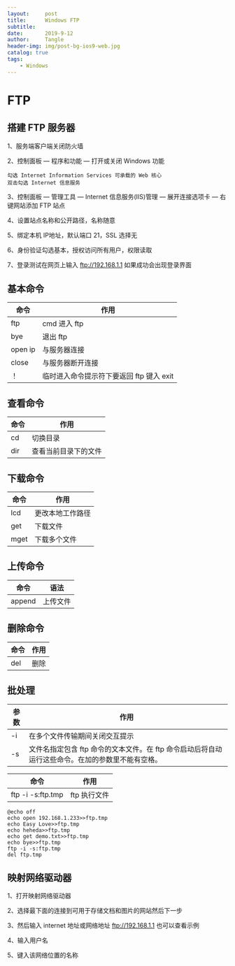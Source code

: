 ```yaml
---
layout:     post
title:      Windows FTP
subtitle:   
date:       2019-9-12
author:     Tangle
header-img: img/post-bg-ios9-web.jpg
catalog: true
tags:
    - Windows
---
```


# FTP

## 搭建 FTP 服务器

1、服务端客户端关闭防火墙

2、控制面板 — 程序和功能 — 打开或关闭 Windows 功能

```
勾选 Internet Information Services 可承载的 Web 核心
双击勾选 Internet 信息服务
```

3、控制面板 — 管理工具 — Internet 信息服务(IIS)管理 — 展开连接选项卡 — 右键网站添加 FTP 站点

4、设置站点名称和公开路径，名称随意

5、绑定本机 IP地址，默认端口 21，SSL 选择无

6、身份验证勾选基本，授权访问所有用户，权限读取

7、登录测试在网页上输入 ftp://192.168.1.1 如果成功会出现登录界面

## 基本命令

| 命令    | 作用                                     |
| ------- | ---------------------------------------- |
| ftp     | cmd 进入 ftp                             |
| bye     | 退出 ftp                                 |
| open ip | 与服务器连接                             |
| close   | 与服务器断开连接                         |
| ！      | 临时进入命令提示符下要返回 ftp 键入 exit |

## 查看命令

| 命令 | 作用                 |
| ---- | -------------------- |
| cd   | 切换目录             |
| dir  | 查看当前目录下的文件 |

## 下载命令

| 命令 | 作用             |
| ---- | ---------------- |
| lcd  | 更改本地工作路径 |
| get  | 下载文件         |
| mget | 下载多个文件     |

## 上传命令

| 命令   | 语法     |
| ------ | -------- |
| append | 上传文件 |

## 删除命令

| 命令 | 作用 |
| ---- | ---- |
| del  | 删除 |

## 批处理

| 参数 | 作用                                                         |
| ---- | ------------------------------------------------------------ |
| -i   | 在多个文件传输期间关闭交互提示                               |
| -s   | 文件名指定包含 ftp 命令的文本文件。在 ftp 命令启动后将自动运行这些命令。在加的参数里不能有空格。 |

| 命令              | 作用         |
| ----------------- | ------------ |
| ftp -i -s:ftp.tmp | ftp 执行文件 |

```
@echo off
echo open 192.168.1.233>>ftp.tmp
echo Easy Love>>ftp.tmp
echo heheda>>ftp.tmp
echo get demo.txt>>ftp.tmp
echo bye>>ftp.tmp
ftp -i -s:ftp.tmp
del ftp.tmp
```

## 映射网络驱动器

1、打开映射网络驱动器

2、选择最下面的连接到可用于存储文档和图片的网站然后下一步

3、然后输入 internet 地址或网络地址 ftp://192.168.1.1 也可以查看示例

4、输入用户名

5、键入该网络位置的名称
